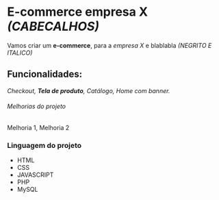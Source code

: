 # E-commerce empresa X    *(CABECALHOS)*

Vamos criar um **e-commerce**, para a *empresa X* e blablabla  *(NEGRITO E ITALICO)*

## Funcionalidades: 

_Checkout, **Tela de produto**, Catálogo, Home com banner._

###### Melhorias do projeto

Melhoria 1, Melhoria 2

### Linguagem do projeto

* HTML
* CSS
* JAVASCRIPT
* PHP
* MySQL